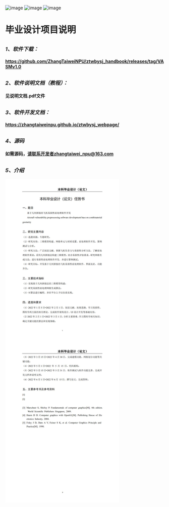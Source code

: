 ![image](https://img.shields.io/static/v1?label=Date&message=2022.6&color=blue) 
![image](https://img.shields.io/static/v1?label=Developer&message=ZhangTaiwei&color=green) 
![image](https://img.shields.io/static/v1?label=Software&message=VAMS&color=yellow)  

##  
# **毕业设计项目说明**
##     
  
### _1、软件下载：_
#### https://github.com/ZhangTaiweiNPU/ztwbysj_handbook/releases/tag/VASMv1.0  
##    

  
### _2、软件说明文档（教程）：_
#### 见说明文档.pdf文件  
##    

  
### _3、软件开发文档：_
#### https://zhangtaiweinpu.github.io/ztwbysj_webpage/  
##    

  
### _4、源码_
#### 如需源码，请联系开发者zhangtaiwei_npu@163.com  
##    

  
### _5、介绍_

![image](任务书.jpg)

